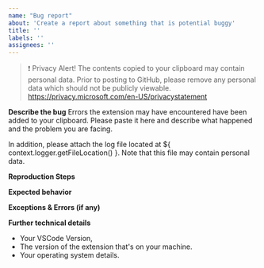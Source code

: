 ```yaml
---
name: "Bug report"
about: 'Create a report about something that is potential buggy'
title: ''
labels: ''
assignees: ''
---
```


>❗ Privacy Alert! The contents copied to your clipboard may contain personal data. Prior to posting to GitHub, please remove any personal data which should not be publicly viewable. https://privacy.microsoft.com/en-US/privacystatement

**Describe the bug**
Errors the extension may have encountered have been added to your clipboard. Please paste it here and describe what happened and the problem you are facing.

In addition, please attach the log file located at ${ context.logger.getFileLocation() }. Note that this file may contain personal data.

**Reproduction Steps**

**Expected behavior**

**Exceptions & Errors (if any)**

**Further technical details**
- Your VSCode Version,
- The version of the extension that's on your machine.
- Your operating system details.
